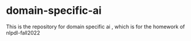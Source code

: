 # domain-specific-ai
This is the repository for domain specific ai , which is for the homework of nlpdl-fall2022
